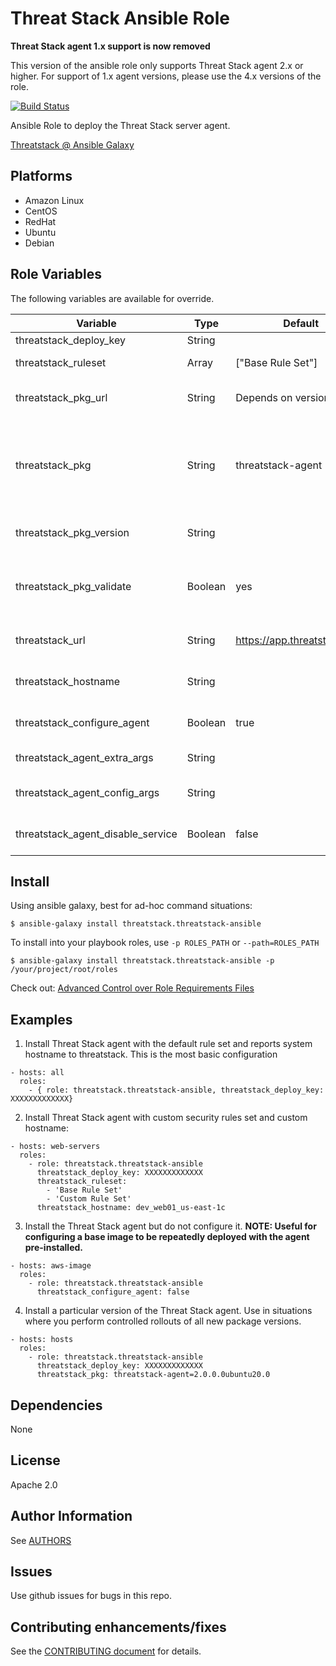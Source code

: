Threat Stack Ansible Role
=========

>>>
**Threat Stack agent 1.x support is now removed**

This version of the ansible role only supports Threat Stack agent 2.x or higher. For support of 1.x agent versions, please use the 4.x versions of the role.
>>>

[![Build Status](https://travis-ci.org/threatstack/threatstack-ansible.svg?branch=master)][travis]

[travis]: https://travis-ci.org/threatstack/threatstack-ansible

Ansible Role to deploy the Threat Stack server agent.

[Threatstack @ Ansible Galaxy](https://galaxy.ansible.com/threatstack/threatstack-ansible/)

Platforms
---------

* Amazon Linux
* CentOS
* RedHat
* Ubuntu
* Debian

Role Variables
--------------
The following variables are available for override.

| Variable                          | Type    | Default                     | Required  | Description                                                                                                                                       |
|-----------------------------------|---------|-----------------------------|-----------|---------------------------------------------------------------------------------------------------------------------------------------------------|
| threatstack_deploy_key            | String  |                             | Yes       | Your TS deploy key.                                                                                                                 |
| threatstack_ruleset               | Array   | ["Base Rule Set"]           |           | Array of rulesets to apply to hosts.                                                                                                              |
| threatstack_pkg_url               | String  | Depends on version          |           | Location of package repo. Only change if you mirror your own.                                                                                     |
| threatstack_pkg                   | String  | threatstack-agent           |           | Name of package. Specify package version using `"threatstack-agent=X.Y.Z"` (Debian/Ubuntu) or `"threatstack-agent-X.Y.Z"` (RedHat/CentOS/Amazon). |
| threatstack_pkg_version           | String  |                             |           | If defined, pins specific threatstack package version
| threatstack_pkg_validate      | Boolean | yes                         |           | Should packages be validated? We default to yes, but if you repackage anything you may need to change this.                                       |
| threatstack_url                   | String  | https://app.threatstack.com |           | The URL endpoint for Threat Stack. This should not change.                                                                                        |
| threatstack_hostname              | String  |                             |           | The display hostname in the Threat Stack UI. Defaults to hostname.                                                                                |
| threatstack_configure_agent       | Boolean | true                        |           | Set to false to not configure the host, just install the package.                                                                                 |
| threatstack_agent_extra_args      | String  |                             |           | Pass optional arguments during agent registration.                                                                                                |
| threatstack_agent_config_args     | String  |                             |           | Pass optional configuration arguments after agent registration.                                                                                   |
| threatstack_agent_disable_service | Boolean  | false                       |           | Make sure agent service is disabled and not running after installation                                                                         |

Install
----------------
Using ansible galaxy, best for ad-hoc command situations:

    $ ansible-galaxy install threatstack.threatstack-ansible

To install into your playbook roles, use `-p ROLES_PATH` or `--path=ROLES_PATH`

    $ ansible-galaxy install threatstack.threatstack-ansible -p /your/project/root/roles

Check out: [Advanced Control over Role Requirements Files](http://docs.ansible.com/galaxy.html#advanced-control-over-role-requirements-files)


Examples
----------------
1) Install Threat Stack agent with the default rule set and reports system hostname to threatstack. This is the most basic configuration
```
- hosts: all
  roles:
    - { role: threatstack.threatstack-ansible, threatstack_deploy_key: XXXXXXXXXXXXX}
```

2) Install Threat Stack agent with custom security rules set and custom hostname:
```
- hosts: web-servers
  roles:
    - role: threatstack.threatstack-ansible
      threatstack_deploy_key: XXXXXXXXXXXXX
      threatstack_ruleset: 
        - 'Base Rule Set'
        - 'Custom Rule Set'
      threatstack_hostname: dev_web01_us-east-1c
```

3) Install the Threat Stack agent but do not configure it.  __NOTE: Useful for configuring a base image to be repeatedly deployed with the agent pre-installed.__
```
- hosts: aws-image
  roles:
    - role: threatstack.threatstack-ansible
      threatstack_configure_agent: false
```

4) Install a particular version of the Threat Stack agent.  Use in situations where you perform controlled rollouts of all new package versions.
```
- hosts: hosts
  roles:
    - role: threatstack.threatstack-ansible
      threatstack_deploy_key: XXXXXXXXXXXXX
      threatstack_pkg: threatstack-agent=2.0.0.0ubuntu20.0
```

Dependencies
------------

None

License
-------

Apache 2.0

Author Information
------------------
See [AUTHORS](./AUTHORS.md)

Issues
------
Use github issues for bugs in this repo.

Contributing enhancements/fixes
-------------------------------
See the [CONTRIBUTING document](CONTRIBUTING.md) for details.

